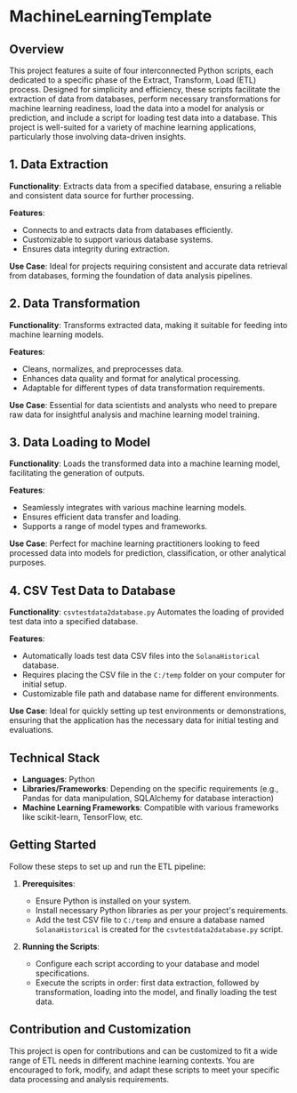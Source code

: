 # **MachineLearningTemplate**

## Overview
This project features a suite of four interconnected Python scripts, each dedicated to a specific phase of the Extract, Transform, Load (ETL) process. Designed for simplicity and efficiency, these scripts facilitate the extraction of data from databases, perform necessary transformations for machine learning readiness, load the data into a model for analysis or prediction, and include a script for loading test data into a database. This project is well-suited for a variety of machine learning applications, particularly those involving data-driven insights.

## 1. Data Extraction
**Functionality**: Extracts data from a specified database, ensuring a reliable and consistent data source for further processing.

**Features**:
  - Connects to and extracts data from databases efficiently.
  - Customizable to support various database systems.
  - Ensures data integrity during extraction.

**Use Case**: Ideal for projects requiring consistent and accurate data retrieval from databases, forming the foundation of data analysis pipelines.

## 2. Data Transformation
**Functionality**: Transforms extracted data, making it suitable for feeding into machine learning models.

**Features**:
  - Cleans, normalizes, and preprocesses data.
  - Enhances data quality and format for analytical processing.
  - Adaptable for different types of data transformation requirements.

**Use Case**: Essential for data scientists and analysts who need to prepare raw data for insightful analysis and machine learning model training.

## 3. Data Loading to Model
**Functionality**: Loads the transformed data into a machine learning model, facilitating the generation of outputs.

**Features**:
  - Seamlessly integrates with various machine learning models.
  - Ensures efficient data transfer and loading.
  - Supports a range of model types and frameworks.

**Use Case**: Perfect for machine learning practitioners looking to feed processed data into models for prediction, classification, or other analytical purposes.

## 4. CSV Test Data to Database 
**Functionality**: `csvtestdata2database.py` Automates the loading of provided test data into a specified database.

**Features**:
  - Automatically loads test data CSV files into the `SolanaHistorical` database.
  - Requires placing the CSV file in the `C:/temp` folder on your computer for initial setup.
  - Customizable file path and database name for different environments.

**Use Case**: Ideal for quickly setting up test environments or demonstrations, ensuring that the application has the necessary data for initial testing and evaluations.

## Technical Stack
- **Languages**: Python
- **Libraries/Frameworks**: Depending on the specific requirements (e.g., Pandas for data manipulation, SQLAlchemy for database interaction)
- **Machine Learning Frameworks**: Compatible with various frameworks like scikit-learn, TensorFlow, etc.

## Getting Started
Follow these steps to set up and run the ETL pipeline:

1. **Prerequisites**:
   - Ensure Python is installed on your system.
   - Install necessary Python libraries as per your project's requirements.
   - Add the test CSV file to `C:/temp` and ensure a database named `SolanaHistorical`  is created for the `csvtestdata2database.py` script. 

2. **Running the Scripts**:
   - Configure each script according to your database and model specifications.
   - Execute the scripts in order: first data extraction, followed by transformation, loading into the model, and finally loading the test data.

## Contribution and Customization
This project is open for contributions and can be customized to fit a wide range of ETL needs in different machine learning contexts. You are encouraged to fork, modify, and adapt these scripts to meet your specific data processing and analysis requirements.
